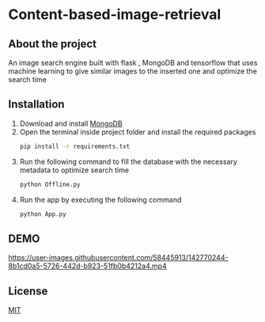 # Content-based-image-retrieval

## About the project 
An image search engine built with flask , MongoDB and tensorflow that uses machine learning to give similar images to the inserted one and optimize the search time 

## Installation

1. Download and install [MongoDB](https://www.mongodb.com/try/download/community)
2. Open the terminal inside project folder and install the required packages
   ```sh
   pip install -r requirements.txt
   ```
3. Run the following command to fill the database with the necessary metadata to optimize search time 
   ```sh
   python Offline.py
   ```
4. Run the app by executing the following command
   ```sh
   python App.py
   ```
## DEMO

https://user-images.githubusercontent.com/58445913/142770244-8b1cd0a5-5726-442d-b923-51fb0b4212a4.mp4


## License
[MIT](https://choosealicense.com/licenses/mit/)

